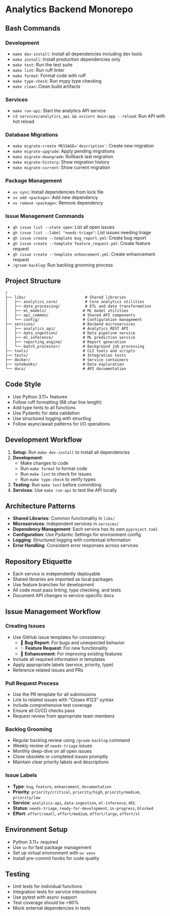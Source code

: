 # Analytics Backend Monorepo

## Bash Commands

### Development
- `make dev-install`: Install all dependencies including dev tools
- `make install`: Install production dependencies only
- `make test`: Run the test suite
- `make lint`: Run ruff linter
- `make format`: Format code with ruff
- `make type-check`: Run mypy type checking
- `make clean`: Clean build artifacts

### Services
- `make run-api`: Start the analytics API service
- `cd services/analytics_api && uvicorn main:app --reload`: Run API with hot reload

### Database Migrations
- `make migrate-create MESSAGE='description'`: Create new migration
- `make migrate-upgrade`: Apply pending migrations
- `make migrate-downgrade`: Rollback last migration
- `make migrate-history`: Show migration history
- `make migrate-current`: Show current migration

### Package Management
- `uv sync`: Install dependencies from lock file
- `uv add <package>`: Add new dependency
- `uv remove <package>`: Remove dependency

### Issue Management Commands
- `gh issue list --state open`: List all open issues
- `gh issue list --label "needs-triage"`: List issues needing triage
- `gh issue create --template bug_report.yml`: Create bug report
- `gh issue create --template feature_request.yml`: Create feature request
- `gh issue create --template enhancement.yml`: Create enhancement request
- `/groom-backlog`: Run backlog grooming process

## Project Structure

```
/
├── libs/                          # Shared libraries
│   ├── analytics_core/            # Core analytics utilities
│   ├── data_processing/           # ETL and data transformation
│   ├── ml_models/                # ML model utilities
│   ├── api_common/               # Shared API components
│   └── config/                   # Configuration management
├── services/                     # Backend microservices
│   ├── analytics_api/            # Analytics REST API
│   ├── data_ingestion/           # Data pipeline service
│   ├── ml_inference/             # ML prediction service
│   ├── reporting_engine/         # Report generation
│   └── batch_processor/          # Background job processing
├── tools/                        # CLI tools and scripts
├── tests/                        # Integration tests
├── docker/                       # Service containers
├── notebooks/                    # Data exploration
└── docs/                         # API documentation
```

## Code Style

- Use Python 3.11+ features
- Follow ruff formatting (88 char line length)
- Add type hints to all functions
- Use Pydantic for data validation
- Use structured logging with structlog
- Follow async/await patterns for I/O operations

## Development Workflow

1. **Setup**: Run `make dev-install` to install all dependencies
2. **Development**: 
   - Make changes to code
   - Run `make format` to format code
   - Run `make lint` to check for issues
   - Run `make type-check` to verify types
3. **Testing**: Run `make test` before committing
4. **Services**: Use `make run-api` to test the API locally

## Architecture Patterns

- **Shared Libraries**: Common functionality in `libs/`
- **Microservices**: Independent services in `services/`
- **Dependency Management**: Each service has its own `pyproject.toml`
- **Configuration**: Use Pydantic Settings for environment config
- **Logging**: Structured logging with contextual information
- **Error Handling**: Consistent error responses across services

## Repository Etiquette

- Each service is independently deployable
- Shared libraries are imported as local packages
- Use feature branches for development
- All code must pass linting, type checking, and tests
- Document API changes in service-specific docs

## Issue Management Workflow

### Creating Issues
- Use GitHub issue templates for consistency:
  - 🐛 **Bug Report**: For bugs and unexpected behavior
  - ✨ **Feature Request**: For new functionality
  - 🚀 **Enhancement**: For improving existing features
- Include all required information in templates
- Apply appropriate labels (service, priority, type)
- Reference related issues and PRs

### Pull Request Process
- Use the PR template for all submissions
- Link to related issues with "Closes #123" syntax
- Include comprehensive test coverage
- Ensure all CI/CD checks pass
- Request review from appropriate team members

### Backlog Grooming
- Regular backlog review using `/groom-backlog` command
- Weekly review of `needs-triage` issues
- Monthly deep-dive on all open issues
- Close obsolete or completed issues promptly
- Maintain clear priority labels and descriptions

### Issue Labels
- **Type**: `bug`, `feature`, `enhancement`, `documentation`
- **Priority**: `priority/critical`, `priority/high`, `priority/medium`, `priority/low`
- **Service**: `analytics-api`, `data-ingestion`, `ml-inference`, etc.
- **Status**: `needs-triage`, `ready-for-development`, `in-progress`, `blocked`
- **Effort**: `effort/small`, `effort/medium`, `effort/large`, `effort/xl`

## Environment Setup

- Python 3.11+ required
- Use `uv` for fast package management
- Set up virtual environment with `uv venv`
- Install pre-commit hooks for code quality

## Testing

- Unit tests for individual functions
- Integration tests for service interactions
- Use pytest with async support
- Test coverage should be >80%
- Mock external dependencies in tests